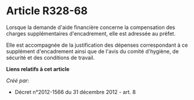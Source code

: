 # Article R328-68

Lorsque la demande d'aide financière concerne la compensation des charges supplémentaires d'encadrement, elle est adressée au
préfet. 

Elle est accompagnée de la justification des dépenses correspondant à ce supplément d'encadrement ainsi que de l'avis du
comité d'hygiène, de sécurité et des conditions de travail.

**Liens relatifs à cet article**

_Créé par_:

  - Décret n°2012-1566 du 31 décembre 2012 - art. 8
